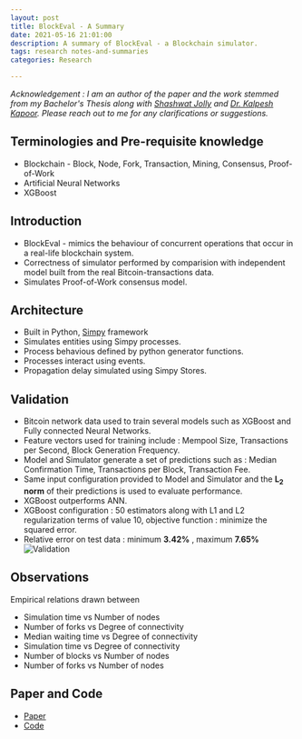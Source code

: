 ```yaml
---
layout: post
title: BlockEval - A Summary
date: 2021-05-16 21:01:00
description: A summary of BlockEval - a Blockchain simulator.
tags: research notes-and-summaries
categories: Research

---
```

*Acknowledgement : I am an author of the paper and the work stemmed from my Bachelor's Thesis along with [Shashwat Jolly](https://blog.shashwatjolly.com/) and [Dr. Kalpesh Kapoor](https://www.iitg.ac.in/kalpesh/). Please reach out to me for any clarifications or suggestions.*

## Terminologies and Pre-requisite knowledge

* Blockchain - Block, Node, Fork, Transaction, Mining, Consensus, Proof-of-Work
* Artificial Neural Networks
* XGBoost

## Introduction

* BlockEval - mimics the behaviour of concurrent operations that occur in a real-life blockchain system.
* Correctness of simulator performed by comparision with independent model built from the real Bitcoin-transactions data.
* Simulates Proof-of-Work consensus model.

## Architecture

* Built in Python, [Simpy](https://simpy.readthedocs.io/en/latest/) framework
* Simulates entities using Simpy processes.
* Process behavious defined by python generator functions.
* Processes interact using events.
* Propagation delay simulated using Simpy Stores.

## Validation

* Bitcoin network data used to train several models such as XGBoost and Fully connected Neural Networks.
* Feature vectors used for training include : Mempool Size, Transactions per Second, Block Generation Frequency.
* Model and Simulator generate a set of predictions such as : Median Confirmation Time, Transactions per Block, Transaction Fee.
* Same input configuration provided to Model and Simulator and the **L<sub>2</sub> norm** of their predictions is used to evaluate performance.
* XGBoost outperforms ANN.
* XGBoost configuration : 50 estimators along with L1 and L2 regularization terms of value 10, objective function : minimize the squared
error.
* Relative error on test data : minimum **3.42%** , maximum **7.65%**
![Validation](./images/Validation.png)

## Observations

Empirical relations drawn between

* Simulation time vs Number of nodes
* Number of forks vs Degree of connectivity
* Median waiting time vs Degree of connectivity
* Simulation time vs Degree of connectivity
* Number of blocks vs Number of nodes
* Number of forks vs Number of nodes

## Paper and Code

* [Paper](https://ieeexplore.ieee.org/document/9352838)
* [Code](https://github.com/deepakgouda/BlockEval)
